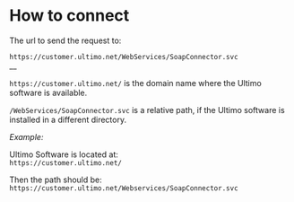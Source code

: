# How to connect

The url to send the request to:  
  
 `https://customer.ultimo.net/WebServices/SoapConnector.svc`  
__

`https://customer.ultimo.net/` is the domain name where the Ultimo software is available.

`/WebServices/SoapConnector.svc` is a relative path, if the Ultimo software is installed in a different directory.

_Example:_

Ultimo Software is located at:  
 `https://customer.ultimo.net/`

Then the path should be:   
`https://customer.ultimo.net/Webservices/SoapConnector.svc`

